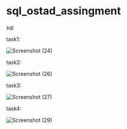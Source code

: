 # sql_ostad_assingment
sql

task1:

![Screenshot (24)](https://github.com/dibbo54/sql_ostad_assingment/assets/136928607/5dc4d3f1-be84-4576-81c6-b68f32d9a55e)

task2:


![Screenshot (26)](https://github.com/dibbo54/sql_ostad_assingment/assets/136928607/e2741b14-4a68-47d4-8dbb-266afe2d34a3)


task3:

![Screenshot (27)](https://github.com/dibbo54/sql_ostad_assingment/assets/136928607/d95ae777-6af3-42f9-88c8-bd35721c745b)


task4:


![Screenshot (29)](https://github.com/dibbo54/sql_ostad_assingment/assets/136928607/5d14a84f-3509-4985-9ce2-d35df0b84cb0)


